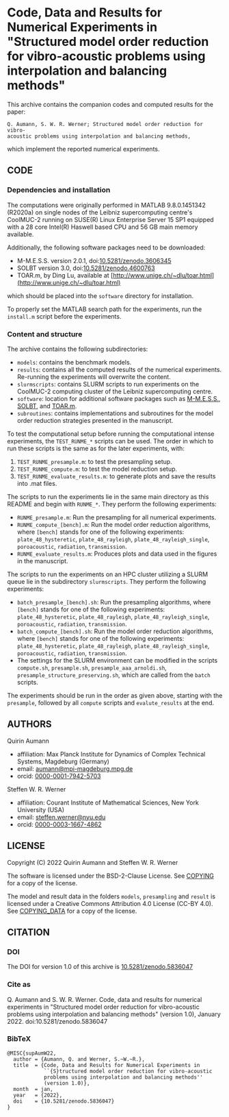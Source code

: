 Code, Data and Results for Numerical Experiments in "Structured model order
reduction for vibro-acoustic problems using interpolation and balancing
methods"
===========================================================================

This archive contains the companion codes and computed results for
the paper:

    Q. Aumann, S. W. R. Werner; Structured model order reduction for vibro-
    acoustic problems using interpolation and balancing methods,

which implement the reported numerical experiments.


## CODE

### Dependencies and installation

The computations were originally performed in MATLAB 9.8.0.1451342 (R2020a)
on single nodes of the Leibniz supercomputing centre's CoolMUC-2 running on
SUSE(R) Linux Enterprise Server 15 SP1 equipped with a 28 core Intel(R)
Haswell based CPU and 56 GB main memory available.

Additionally, the following software packages need to be downloaded:

* M-M.E.S.S. version 2.0.1, doi:[10.5281/zenodo.3606345](https://doi.org/10.5281/zenodo.3606345)
* SOLBT version 3.0, doi:[10.5281/zenodo.4600763](https://doi.org/10.5281/zenodo.4600763)
* TOAR.m, by Ding Lu, available at [http://www.unige.ch/~dlu/toar.html](http://www.unige.ch/~dlu/toar.html)

which should be placed into the `software` directory for installation.

To properly set the MATLAB search path for the experiments, run the
`install.m` script before the experiments.


### Content and structure

The archive contains the following subdirectories:

* `models`: contains the benchmark models.
* `results`: contains all the computed results of the numerical
  experiments. Re-running the experiments will overwrite the content.
* `slurmscripts`: contains SLURM scripts to run experiments on the
  CoolMUC-2 computing cluster of the Leibniz supercomputing centre.
* `software`: location for additional software packages such as
  [M-M.E.S.S.](https://doi.org/10.5281/zenodo.3606345), 
  [SOLBT](https://doi.org/10.5281/zenodo.4600763), and
  [TOAR.m](http://www.unige.ch/~dlu/toar.html).
* `subroutines`: contains implementations and subroutines for the model
  order reduction strategies presented in the manuscript.

To test the computational setup before running the computational intense
experiments, the `TEST_RUNME_*` scripts can be used.
The order in which to run these scripts is the same as for the later
experiments, with:

1. `TEST_RUNME_presample.m`: to test the presampling setup.
2. `TEST_RUNME_compute.m`: to test the model reduction setup.
3. `TEST_RUNME_evaluate_results.m`: to generate plots and save the results
    into .mat files.

The scripts to run the experiments lie in the same main directory as this
README and begin with `RUNME_*`. They perform the following experiments:

* `RUNME_presample.m`: Run the presampling for all numerical experiments.
* `RUNME_compute_[bench].m`: Run the model order reduction algorithms,
  where `[bench]` stands for one of the following experiments: 
  `plate_48_hysteretic`, `plate_48_rayleigh`, `plate_48_rayleigh_single`,
  `poroacoustic`, `radiation`, `transmission`.
* `RUNME_evaluate_results.m`: Produces plots and data used in the figures
  in the manuscript.
  
The scripts to run the experiments on an HPC cluster utilizing a SLURM
queue lie in the subdirectory `slurmscripts`. They perform the following
experiments:

* `batch_presample_[bench].sh`: Run the presampling algorithms, where
  `[bench]` stands for one of the following experiments: 
  `plate_48_hysteretic`, `plate_48_rayleigh`, `plate_48_rayleigh_single`,
  `poroacoustic`, `radiation`, `transmission`.
* `batch_compute_[bench].sh`: Run the model order reduction algorithms,
  where `[bench]` stands for one of the following experiments: 
  `plate_48_hysteretic`, `plate_48_rayleigh`, `plate_48_rayleigh_single`,
  `poroacoustic`, `radiation`, `transmission`.
* The settings for the SLURM environment can be modified in the scripts 
  `compute.sh`, `presample.sh`, `presample_aaa_arnoldi.sh`,
  `presample_structure_preserving.sh`, which are called from the `batch`
  scripts.

The experiments should be run in the order as given above, starting with
the `presample`, followed by all `compute` scripts and `evalute_results`
at the end.


## AUTHORS

Quirin Aumann
- affiliation: Max Planck Institute for Dynamics of Complex Technical Systems, Magdeburg (Germany)
- email: aumann@mpi-magdeburg.mpg.de
- orcid: [0000-0001-7942-5703](https://orcid.org/0000-0001-7942-5703)

Steffen W. R. Werner
- affiliation: Courant Institute of Mathematical Sciences, New York University (USA)
- email: steffen.werner@nyu.edu
- orcid: [0000-0003-1667-4862](https://orcid.org/0000-0003-1667-4862)


## LICENSE

Copyright (C) 2022 Quirin Aumann and Steffen W. R. Werner

The software is licensed under the BSD-2-Clause License.
See [COPYING](COPYING) for a copy of the license.

The model and result data in the folders `models`, `presampling` and `result` is
licensed under a Creative Commons Attribution 4.0 License (CC-BY 4.0).
See [COPYING_DATA](COPYING_DATA) for a copy of the license.


## CITATION

### DOI

The DOI for version 1.0 of this archive is
[10.5281/zenodo.5836047](https://doi.org/10.5281/zenodo.5836047)


### Cite as

Q. Aumann and S. W. R. Werner. Code, data and results for numerical
experiments in "Structured model order reduction for vibro-acoustic
problems using interpolation and balancing methods" (version 1.0),
January 2022. doi:10.5281/zenodo.5836047


### BibTeX

    @MISC{supAumW22,
      author = {Aumann, Q. and Werner, S.~W.~R.},
      title  = {Code, Data and Results for Numerical Experiments in
                ``{S}tructured model order reduction for vibro-acoustic
                problems using interpolation and balancing methods''
                (version 1.0)},
      month  = jan,
      year   = {2022},
      doi    = {10.5281/zenodo.5836047}
    }

